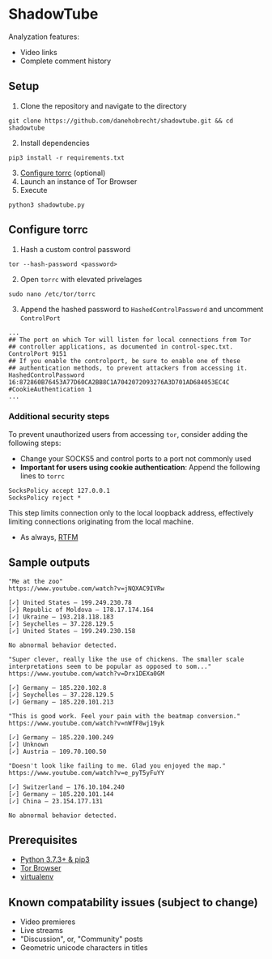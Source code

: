# ShadowTube
Analyzation features:
 - Video links
 - Complete comment history
## Setup
1. Clone the repository and navigate to the directory
```
git clone https://github.com/danehobrecht/shadowtube.git && cd shadowtube
```
2. Install dependencies
```
pip3 install -r requirements.txt
```
3. [Configure torrc](#configure-torrc) (optional)
4. Launch an instance of Tor Browser
5. Execute 
```
python3 shadowtube.py
```
## Configure torrc
1. Hash a custom control password
```
tor --hash-password <password>
```
2. Open `torrc` with elevated privelages
```
sudo nano /etc/tor/torrc
```
3. Append the hashed password to `HashedControlPassword` and uncomment `ControlPort`
```
...
## The port on which Tor will listen for local connections from Tor
## controller applications, as documented in control-spec.txt.
ControlPort 9151
## If you enable the controlport, be sure to enable one of these
## authentication methods, to prevent attackers from accessing it.
HashedControlPassword 16:872860B76453A77D60CA2BB8C1A7042072093276A3D701AD684053EC4C
#CookieAuthentication 1
...
```
### Additional security steps
To prevent unauthorized users from accessing `tor`, consider adding the following steps:
- Change your SOCKS5 and control ports to a port not commonly used
- **Important for users using cookie authentication**: Append the following lines to `torrc`
```
SocksPolicy accept 127.0.0.1
SocksPolicy reject *
```
This step limits connection only to the local loopback address, effectively limiting connections originating from the local machine.
- As always, [RTFM](https://tor.void.gr/docs/tor-manual.html.en)
## Sample outputs
```
"Me at the zoo"
https://www.youtube.com/watch?v=jNQXAC9IVRw

[✓] United States — 199.249.230.78
[✓] Republic of Moldova — 178.17.174.164
[✓] Ukraine — 193.218.118.183
[✓] Seychelles — 37.228.129.5
[✓] United States — 199.249.230.158

No abnormal behavior detected.
```
```
"Super clever, really like the use of chickens. The smaller scale interpretations seem to be popular as opposed to som..."
https://www.youtube.com/watch?v=Drx1DEXa0GM

[✓] Germany — 185.220.102.8
[✓] Seychelles — 37.228.129.5
[✓] Germany — 185.220.101.213

"This is good work. Feel your pain with the beatmap conversion."
https://www.youtube.com/watch?v=nWfF8wj19yk

[✓] Germany — 185.220.100.249
[✓] Unknown
[✓] Austria — 109.70.100.50

"Doesn't look like failing to me. Glad you enjoyed the map."
https://www.youtube.com/watch?v=e_pyT5yFuYY

[✓] Switzerland — 176.10.104.240
[✓] Germany — 185.220.101.144
[✓] China — 23.154.177.131

No abnormal behavior detected.
```
## Prerequisites
 - [Python 3.7.3+ & pip3](https://www.python.org/downloads/)
 - [Tor Browser](https://www.torproject.org/)
 - [virtualenv](https://pypi.org/project/virtualenv/)
## Known compatability issues (subject to change)
 - Video premieres
 - Live streams
 - "Discussion", or, "Community" posts
 - Geometric unicode characters in titles
